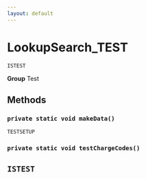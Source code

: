```yaml
---
layout: default
---
```

# LookupSearch_TEST

`ISTEST`



**Group** Test

## Methods
### `private static void makeData()`

`TESTSETUP`
### `private static void testChargeCodes()`

`ISTEST`
---
